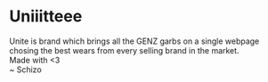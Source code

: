 # Uniiitteee
Unite is brand which brings all the GENZ garbs on a single webpage chosing the best wears from every selling brand in the market. <br>
Made with <3 <br>
~ Schizo
